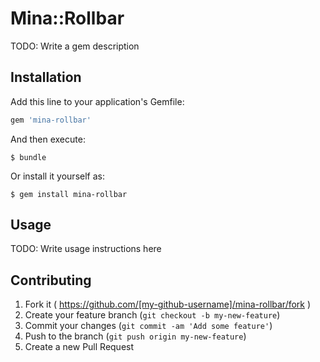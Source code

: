 # Mina::Rollbar

TODO: Write a gem description

## Installation

Add this line to your application's Gemfile:

```ruby
gem 'mina-rollbar'
```

And then execute:

    $ bundle

Or install it yourself as:

    $ gem install mina-rollbar

## Usage

TODO: Write usage instructions here

## Contributing

1. Fork it ( https://github.com/[my-github-username]/mina-rollbar/fork )
2. Create your feature branch (`git checkout -b my-new-feature`)
3. Commit your changes (`git commit -am 'Add some feature'`)
4. Push to the branch (`git push origin my-new-feature`)
5. Create a new Pull Request
